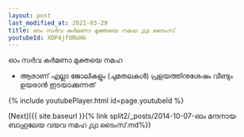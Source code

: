```yaml
---
layout: post
last_modified_at: 2021-03-29
title: ഓം സർവ കർമണാ മുക്തയെ നമഹ ൧൧ ടൈംസ്
youtubeId: XDP4jfORoHk
---
```

 
 
 ഓം സർവ കർമണാ മുക്തയെ നമഹ 
 
 -  ആരാണ് എല്ലാ ജോലികളും (ചുമതലകൾ) പ്രളയത്തിനുശേഷം വീണ്ടും ഉയരാൻ ഇടയാക്കുന്നത് 
 
  
 
  
 
 
 
 
 
 


{% include youtubePlayer.html id=page.youtubeId %}
 
[Next]({{ site.baseurl }}{% link  split2/_posts/2014-10-07-ഓം മന്ദനായ ബാഹുലേയ വയവ നമഹ ൧൧ ടൈംസ്.md%})
 
